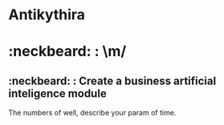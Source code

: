 # Antikythira
 # :neckbeard: : \m/
 
 ## :neckbeard: : Create a business artificial inteligence module 

The numbers of well, describe your param of time.


